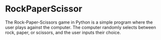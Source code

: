 # RockPaperScissor
The Rock-Paper-Scissors game in Python is a simple program where the user plays against the computer. The computer randomly selects between rock, paper, or scissors, and the user inputs their choice. 
